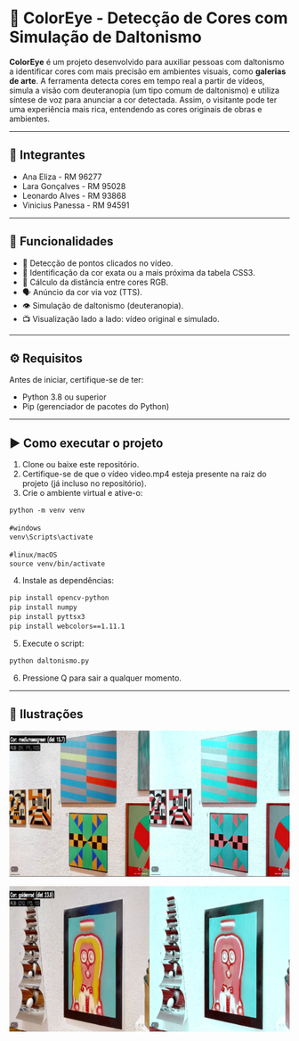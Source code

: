 # 🎨 ColorEye - Detecção de Cores com Simulação de Daltonismo

**ColorEye** é um projeto desenvolvido para auxiliar pessoas com daltonismo a identificar cores com mais precisão em ambientes visuais, como **galerias de arte**. A ferramenta detecta cores em tempo real a partir de vídeos, simula a visão com deuteranopia (um tipo comum de daltonismo) e utiliza síntese de voz para anunciar a cor detectada. Assim, o visitante pode ter uma experiência mais rica, entendendo as cores originais de obras e ambientes.

---

## 👤 Integrantes

- Ana Eliza - RM 96277
- Lara Gonçalves - RM 95028
- Leonardo Alves - RM 93868
- Vinicius Panessa - RM 94591

---

## 🧩 Funcionalidades

- 🎯 Detecção de pontos clicados no vídeo.
- 🎨 Identificação da cor exata ou a mais próxima da tabela CSS3.
- 🧠 Cálculo da distância entre cores RGB.
- 🗣️ Anúncio da cor via voz (TTS).
- 👁️ Simulação de daltonismo (deuteranopia).
- 📺 Visualização lado a lado: vídeo original e simulado.

---

## ⚙️ Requisitos

Antes de iniciar, certifique-se de ter:

- Python 3.8 ou superior
- Pip (gerenciador de pacotes do Python)

---

## ▶️ Como executar o projeto

1. Clone ou baixe este repositório.
2. Certifique-se de que o vídeo video.mp4 esteja presente na raiz do projeto (já incluso no repositório).
3. Crie o ambiente virtual e ative-o:
```
python -m venv venv

#windows 
venv\Scripts\activate

#linux/macOS 
source venv/bin/activate
``` 
4. Instale as dependências:
```bash
pip install opencv-python
pip install numpy
pip install pyttsx3
pip install webcolors==1.11.1
```
5. Execute o script:
```bash
python daltonismo.py
```
6. Pressione Q para sair a qualquer momento.

---

## 🎥 Ilustrações
![Ilustração de uso](1.png)

![Ilustração de uso](2.png)
